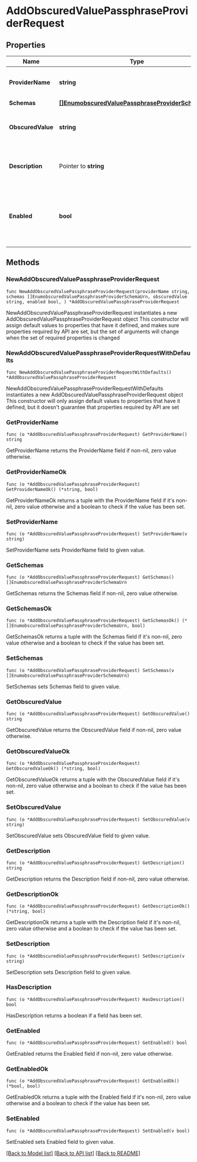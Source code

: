 # AddObscuredValuePassphraseProviderRequest

## Properties

Name | Type | Description | Notes
------------ | ------------- | ------------- | -------------
**ProviderName** | **string** | Name of the new Passphrase Provider | 
**Schemas** | [**[]EnumobscuredValuePassphraseProviderSchemaUrn**](EnumobscuredValuePassphraseProviderSchemaUrn.md) |  | 
**ObscuredValue** | **string** | The value to be stored in an obscured form. | 
**Description** | Pointer to **string** | A description for this Passphrase Provider | [optional] 
**Enabled** | **bool** | Indicates whether this Passphrase Provider is enabled for use in the server. | 

## Methods

### NewAddObscuredValuePassphraseProviderRequest

`func NewAddObscuredValuePassphraseProviderRequest(providerName string, schemas []EnumobscuredValuePassphraseProviderSchemaUrn, obscuredValue string, enabled bool, ) *AddObscuredValuePassphraseProviderRequest`

NewAddObscuredValuePassphraseProviderRequest instantiates a new AddObscuredValuePassphraseProviderRequest object
This constructor will assign default values to properties that have it defined,
and makes sure properties required by API are set, but the set of arguments
will change when the set of required properties is changed

### NewAddObscuredValuePassphraseProviderRequestWithDefaults

`func NewAddObscuredValuePassphraseProviderRequestWithDefaults() *AddObscuredValuePassphraseProviderRequest`

NewAddObscuredValuePassphraseProviderRequestWithDefaults instantiates a new AddObscuredValuePassphraseProviderRequest object
This constructor will only assign default values to properties that have it defined,
but it doesn't guarantee that properties required by API are set

### GetProviderName

`func (o *AddObscuredValuePassphraseProviderRequest) GetProviderName() string`

GetProviderName returns the ProviderName field if non-nil, zero value otherwise.

### GetProviderNameOk

`func (o *AddObscuredValuePassphraseProviderRequest) GetProviderNameOk() (*string, bool)`

GetProviderNameOk returns a tuple with the ProviderName field if it's non-nil, zero value otherwise
and a boolean to check if the value has been set.

### SetProviderName

`func (o *AddObscuredValuePassphraseProviderRequest) SetProviderName(v string)`

SetProviderName sets ProviderName field to given value.


### GetSchemas

`func (o *AddObscuredValuePassphraseProviderRequest) GetSchemas() []EnumobscuredValuePassphraseProviderSchemaUrn`

GetSchemas returns the Schemas field if non-nil, zero value otherwise.

### GetSchemasOk

`func (o *AddObscuredValuePassphraseProviderRequest) GetSchemasOk() (*[]EnumobscuredValuePassphraseProviderSchemaUrn, bool)`

GetSchemasOk returns a tuple with the Schemas field if it's non-nil, zero value otherwise
and a boolean to check if the value has been set.

### SetSchemas

`func (o *AddObscuredValuePassphraseProviderRequest) SetSchemas(v []EnumobscuredValuePassphraseProviderSchemaUrn)`

SetSchemas sets Schemas field to given value.


### GetObscuredValue

`func (o *AddObscuredValuePassphraseProviderRequest) GetObscuredValue() string`

GetObscuredValue returns the ObscuredValue field if non-nil, zero value otherwise.

### GetObscuredValueOk

`func (o *AddObscuredValuePassphraseProviderRequest) GetObscuredValueOk() (*string, bool)`

GetObscuredValueOk returns a tuple with the ObscuredValue field if it's non-nil, zero value otherwise
and a boolean to check if the value has been set.

### SetObscuredValue

`func (o *AddObscuredValuePassphraseProviderRequest) SetObscuredValue(v string)`

SetObscuredValue sets ObscuredValue field to given value.


### GetDescription

`func (o *AddObscuredValuePassphraseProviderRequest) GetDescription() string`

GetDescription returns the Description field if non-nil, zero value otherwise.

### GetDescriptionOk

`func (o *AddObscuredValuePassphraseProviderRequest) GetDescriptionOk() (*string, bool)`

GetDescriptionOk returns a tuple with the Description field if it's non-nil, zero value otherwise
and a boolean to check if the value has been set.

### SetDescription

`func (o *AddObscuredValuePassphraseProviderRequest) SetDescription(v string)`

SetDescription sets Description field to given value.

### HasDescription

`func (o *AddObscuredValuePassphraseProviderRequest) HasDescription() bool`

HasDescription returns a boolean if a field has been set.

### GetEnabled

`func (o *AddObscuredValuePassphraseProviderRequest) GetEnabled() bool`

GetEnabled returns the Enabled field if non-nil, zero value otherwise.

### GetEnabledOk

`func (o *AddObscuredValuePassphraseProviderRequest) GetEnabledOk() (*bool, bool)`

GetEnabledOk returns a tuple with the Enabled field if it's non-nil, zero value otherwise
and a boolean to check if the value has been set.

### SetEnabled

`func (o *AddObscuredValuePassphraseProviderRequest) SetEnabled(v bool)`

SetEnabled sets Enabled field to given value.



[[Back to Model list]](../README.md#documentation-for-models) [[Back to API list]](../README.md#documentation-for-api-endpoints) [[Back to README]](../README.md)


